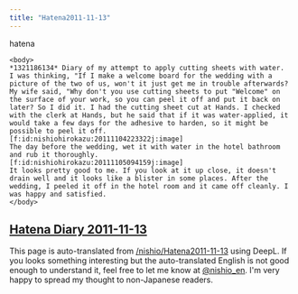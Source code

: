 ```yaml
---
title: "Hatena2011-11-13"
---
```


hatena

```
<body>
*1321186134* Diary of my attempt to apply cutting sheets with water.
I was thinking, "If I make a welcome board for the wedding with a picture of the two of us, won't it just get me in trouble afterwards? My wife said, "Why don't you use cutting sheets to put "Welcome" on the surface of your work, so you can peel it off and put it back on later? So I did it. I had the cutting sheet cut at Hands. I checked with the clerk at Hands, but he said that if it was water-applied, it would take a few days for the adhesive to harden, so it might be possible to peel it off.
[f:id:nishiohirokazu:20111104223322j:image]
The day before the wedding, wet it with water in the hotel bathroom and rub it thoroughly.
[f:id:nishiohirokazu:20111105094159j:image]
It looks pretty good to me. If you look at it up close, it doesn't drain well and it looks like a blister in some places. After the wedding, I peeled it off in the hotel room and it came off cleanly. I was happy and satisfied.
</body>
```


[Hatena Diary 2011-11-13](https://nishiohirokazu.hatenadiary.org/archive/2011/11/13)
---
This page is auto-translated from [/nishio/Hatena2011-11-13](https://scrapbox.io/nishio/Hatena2011-11-13) using DeepL. If you looks something interesting but the auto-translated English is not good enough to understand it, feel free to let me know at [@nishio_en](https://twitter.com/nishio_en). I'm very happy to spread my thought to non-Japanese readers.